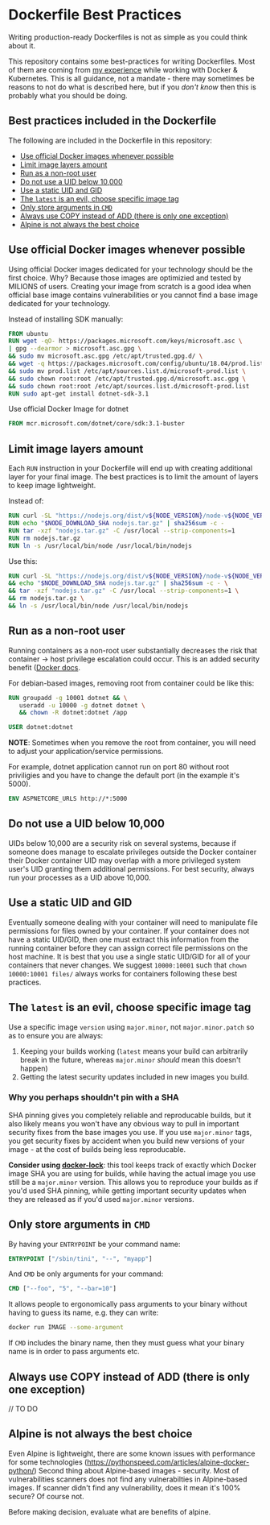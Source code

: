 # Dockerfile Best Practices 

Writing production-ready Dockerfiles is not as simple as you could think about it. 

This repository contains some best-practices for writing Dockerfiles. Most of them are coming from [my experience](https://twitter.com/DamianNaprawa) while working with Docker & Kubernetes. 
This is all guidance, not a mandate - there may sometimes be reasons to not do what is described here, but if you _don't know_ then this is probably what you should be doing.

## Best practices included in the Dockerfile

The following are included in the Dockerfile in this repository:

- [Use official Docker images whenever possible](#use-official-docker-images-whenever-possible)
- [Limit image layers amount](#limit-image-layers-amount)
- [Run as a non-root user](#run-as-a-non-root-user)
- [Do not use a UID below 10,000](#do-not-use-a-uid-below-10-000)
- [Use a static UID and GID](#use-a-static-uid-and-gid)
- [The `latest` is an evil, choose specific image tag](#the-latest-is-an-evil-choose-specific-image-tag)
- [Only store arguments in `CMD`](#only-store-arguments-in-cmd)
- [Always use COPY instead of ADD (there is only one exception)](#always-use-copy-instead-of-add-there-is-only-one-exception)
- [Alpine is not always the best choice](#alpine-is-not-always-the-best-choice)

## Use official Docker images whenever possible

Using official Docker images dedicated for your technology should be the first choice. Why? Because those images are optimizied and tested by MILIONS of users. 
Creating your image from scratch is a good idea when official base image contains vulnerabilities or you cannot find a base image dedicated for your technology.

Instead of installing SDK manually:

```Dockerfile
FROM ubuntu
RUN wget -qO- https://packages.microsoft.com/keys/microsoft.asc \
| gpg --dearmor > microsoft.asc.gpg \
&& sudo mv microsoft.asc.gpg /etc/apt/trusted.gpg.d/ \
&& wget -q https://packages.microsoft.com/config/ubuntu/18.04/prod.list \
&& sudo mv prod.list /etc/apt/sources.list.d/microsoft-prod.list \
&& sudo chown root:root /etc/apt/trusted.gpg.d/microsoft.asc.gpg \
&& sudo chown root:root /etc/apt/sources.list.d/microsoft-prod.list
RUN sudo apt-get install dotnet-sdk-3.1
```

Use official Docker Image for dotnet

```Dockerfile
FROM mcr.microsoft.com/dotnet/core/sdk:3.1-buster
```

## Limit image layers amount

Each `RUN` instruction in your Dockerfile will end up with creating additional layer for your final image. The best practices is to limit the amount of layers to keep image lightweight.

Instead of:

```Dockerfile
RUN curl -SL "https://nodejs.org/dist/v${NODE_VERSION}/node-v${NODE_VERSION}-linux-x64.tar.gz" --output nodejs.tar.gz
RUN echo "$NODE_DOWNLOAD_SHA nodejs.tar.gz" | sha256sum -c -
RUN tar -xzf "nodejs.tar.gz" -C /usr/local --strip-components=1
RUN rm nodejs.tar.gz
RUN ln -s /usr/local/bin/node /usr/local/bin/nodejs
```

Use this:

```Dockerfile
RUN curl -SL "https://nodejs.org/dist/v${NODE_VERSION}/node-v${NODE_VERSION}-linux-x64.tar.gz" --output nodejs.tar.gz \
&& echo "$NODE_DOWNLOAD_SHA nodejs.tar.gz" | sha256sum -c - \
&& tar -xzf "nodejs.tar.gz" -C /usr/local --strip-components=1 \
&& rm nodejs.tar.gz \
&& ln -s /usr/local/bin/node /usr/local/bin/nodejs
```

## Run as a non-root user

Running containers as a non-root user substantially decreases the risk that container -> host privilege escalation could occur. 
This is an added security benefit ([Docker docs](https://docs.docker.com/engine/security/#linux-kernel-capabilities).

For debian-based images, removing root from container could be like this:

```Dockerfile
RUN groupadd -g 10001 dotnet && \
   useradd -u 10000 -g dotnet dotnet \
   && chown -R dotnet:dotnet /app

USER dotnet:dotnet
```

**NOTE**: Sometimes when you remove the root from container, you will need to adjust your application/service permissions.

For example, dotnet application cannot run on port 80 without root priviligies and you have to change the default port (in the example it's 5000).

```Dockerfile
ENV ASPNETCORE_URLS http://*:5000
```

## Do not use a UID below 10,000

UIDs below 10,000 are a security risk on several systems, because if someone does manage to escalate privileges outside the Docker container their Docker container UID may overlap with a more privileged system user's UID granting them additional permissions. For best security, always run your processes as a UID above 10,000.

## Use a static UID and GID

Eventually someone dealing with your container will need to manipulate file permissions for files owned by your container. If your container does not have a static UID/GID, then one must extract this information from the running container before they can assign correct file permissions on the host machine. It is best that you use a single static UID/GID for all of your containers that never changes. We suggest `10000:10001` such that `chown 10000:10001 files/` always works for containers following these best practices.

## The `latest` is an evil, choose specific image tag

Use a specific image `version` using `major.minor`, not `major.minor.patch` so as to ensure you are always:

1. Keeping your builds working (`latest` means your build can arbitrarily break in the future, whereas `major.minor` _should_ mean this doesn't happen)
2. Getting the latest security updates included in new images you build.

### Why you perhaps shouldn't pin with a SHA

SHA pinning gives you completely reliable and reproducable builds, but it also likely means you won't have any obvious way to pull in important security fixes from the base images you use. If you use `major.minor` tags, you get security fixes by accident when you build new versions of your image - at the cost of builds being less reproducable.

**Consider using [docker-lock](https://github.com/safe-waters/docker-lock)**: this tool keeps track of exactly which Docker image SHA you are using for builds, while having the actual image you use still be a `major.minor` version. This allows you to reproduce your builds as if you'd used SHA pinning, while getting important security updates when they are released as if you'd used `major.minor` versions.

## Only store arguments in `CMD`

By having your `ENTRYPOINT` be your command name:

```Dockerfile
ENTRYPOINT ["/sbin/tini", "--", "myapp"]
```

And `CMD` be only arguments for your command:

```Dockerfile
CMD ["--foo", "5", "--bar=10"]
```

It allows people to ergonomically pass arguments to your binary without having to guess its name, e.g. they can write:

```sh
docker run IMAGE --some-argument
```

If `CMD` includes the binary name, then they must guess what your binary name is in order to pass arguments etc.

## Always use COPY instead of ADD (there is only one exception)

// TO DO

## Alpine is not always the best choice

Even Alpine is lightweight, there are some known issues with performance for some technologies (https://pythonspeed.com/articles/alpine-docker-python/)
Second thing about  Alpine-based images - security. Most of vulnerabilities scanners does not find any vulnerabilties in Alpine-based images. If scanner didn't find any vulnerability, does it mean it's 100% secure? Of course not. 

Before making decision, evaluate what are benefits of alpine. 



